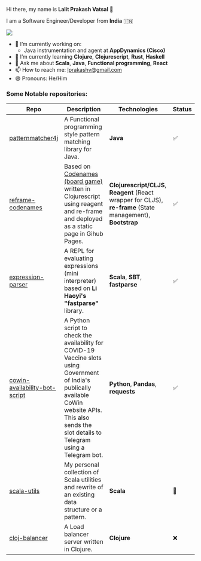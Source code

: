 

Hi there, my name is __Lalit Prakash Vatsal__ 👋

I am a Software Engineer/Developer from __India__ 🇮🇳

![](https://www.codewars.com/users/lprakashv/badges/large)

- 🔭 I’m currently working on:
  - Java instrumentation and agent at __AppDynamics (Cisco)__
- 🌱 I’m currently learning **Clojure**, **Clojurescript**, **Rust**, **Haskell**
- 💬 Ask me about **Scala**, **Java**, **Functional programming**, **React**
- 📫 How to reach me: lprakashv@gmail.com
- 😄 Pronouns: He/Him

### Some Notable repositories:

| Repo | Description | Technologies | Status |
|------|-------------|--------------|--------|
| [patternmatcher4j](https://github.com/lprakashv/patternmatcher4j) | A Functional programming style pattern matching library for Java. | __Java__ | :white_check_mark: |
| [reframe-codenames](https://github.com/lprakashv/reframe-codenames) | Based on [Codenames (board game)](https://en.wikipedia.org/wiki/Codenames_(board_game)) written in Clojurescript using reagent and re-frame and deployed as a static page in Gihub Pages. | __Clojurescript/CLJS__, __Reagent__ (React wrapper for CLJS), __re-frame__ (State management), __Bootstrap__ | :white_check_mark: |
| [expression-parser](https://github.com/lprakashv/expression-parser) | A REPL for evaluating expressions (mini interpreter) based on __Li Haoyi's__ __"fastparse"__ library. | __Scala__, __SBT__, __fastparse__ | :white_check_mark: |
| [cowin-availability-bot-script](https://github.com/lprakashv/cowin-availability-bot-script) | A Python script to check the availability for COVID-19 Vaccine slots using Government of India's publically available CoWin website APIs. This also sends the slot details to Telegram using a Telegram bot. | __Python__, __Pandas__, __requests__ | :white_check_mark: |
| [scala-utils](https://github.com/lprakashv/scala-utils) | My personal collection of Scala utilities and rewrite of an existing data structure or a pattern. | __Scala__ | :construction: |
| [cloj-balancer](https://github.com/lprakashv/cloj-balancer) | A Load balancer server written in Clojure. | __Clojure__ | :x: |
